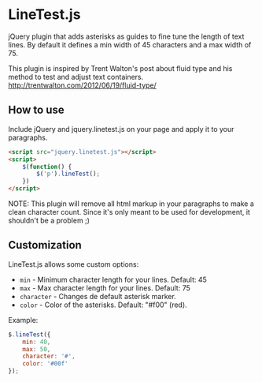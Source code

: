 LineTest.js
===========

jQuery plugin that adds asterisks as guides to fine tune the length of text lines. By default it defines a min width of 45 characters and a max width of 75.

This plugin is inspired by Trent Walton's post about fluid type and his method to test and adjust text containers.
http://trentwalton.com/2012/06/19/fluid-type/

How to use
------

Include jQuery and jquery.linetest.js on your page and apply it to your paragraphs.

```html
<script src="jquery.linetest.js"></script>
<script>
	$(function() {
		$('p').lineTest();
	})
</script>
```

NOTE: This plugin will remove all html markup in your paragraphs to make a clean character count. Since it's only meant to be used for development, it shouldn't be a problem ;)

Customization
------

LineTest.js allows some custom options:
* `min` - Minimum character length for your lines. Default: 45
* `max` - Max character length for your lines. Default: 75
* `character` - Changes de default asterisk marker.
* `color` - Color of the asterisks. Default: "#f00" (red).

Example:

```javascript
$.lineTest({
	min: 40,
	max: 50,
	character: '#',
	color: '#00f'
});
```